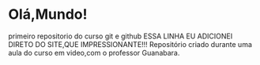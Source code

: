 # Olá,Mundo!
 primeiro repositorio do curso git e github
ESSA LINHA EU ADICIONEI DIRETO  DO SITE,QUE IMPRESSIONANTE!!!
Repositório criado durante uma aula do curso em video,com o professor Guanabara.
